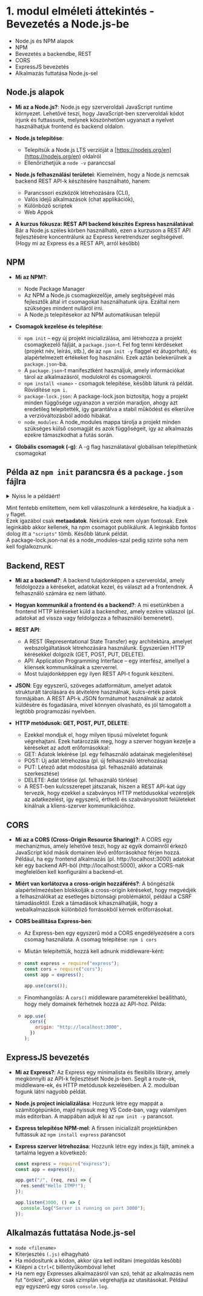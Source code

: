# 1. modul elméleti áttekintés - Bevezetés a Node.js-be

- Node.js és NPM alapok
- NPM
- Bevezetés a backendbe, REST
- CORS
- ExpressJS bevezetés
- Alkalmazás futtatása Node.js-sel

## Node.js alapok

- **Mi az a Node.js?**: Node.js egy szerveroldali JavaScript runtime környezet. Lehetővé teszi, hogy JavaScript-ben szerveroldali kódot írjunk és futtassunk, melynek köszönhetően ugyanazt a nyelvet használhatjuk frontend és backend oldalon.

- **Node.js telepítése**:

  - Telepítsük a Node.js LTS verzióját a [https://nodejs.org/en](https://nodejs.org/en) oldalról
  - Ellenőrizhetjük a `node -v` paranccsal

- **Node.js felhasználási területei**: Kiemelném, hogy a Node.js nemcsak backend REST API-k készítésére használható, hanem:

  - Parancssori eszközök létrehozására (CLI),
  - Valós idejű alkalmazások (chat applikációk),
  - Különböző scriptek
  - Web Appok

- **A kurzus fókusza: REST API backend készítés Express használatával**: Bár a Node.js széles körben használható, ezen a kurzuson a REST API fejlesztésére koncentrálunk az Express keretrendszer segítségével. (Hogy mi az Express és a REST API, arról később)

## NPM

- **Mi az NPM?**:

  - Node Package Manager
  - Az NPM a Node.js csomagkezelője, amely segítségével más fejlesztők által írt csomagokat használhatunk újra. Ezáltal nem szükséges mindent nulláról írni.
  - A Node.js telepítésekor az NPM automatikusan települ

- **Csomagok kezelése és telepítése**:

  - `npm init` – egy új projekt inicializálása, ami létrehozza a projekt csomagkezelő fájlját, a `package.json`-t. Fel fog tenni kérdéseket (projekt név, leírás, stb.), de az `npm init -y` flaggel ez átugorható, és alapértelmezett értékeket fog használni. Ezek aztán belekerülnek a `package.json`-ba.
  - A `package.json`-t manifesztként használjuk, amely információkat tárol az alkalmazásról, modulokról és csomagokról.
  - `npm install <name>` - csomagok telepítése, később látunk rá példát. Rövidítése `npm i`.
  - `package-lock.json`: A package-lock.json biztosítja, hogy a projekt minden függősége ugyanazon a verzión maradjon, ahogy azt eredetileg telepítették, így garantálva a stabil működést és elkerülve a verzióváltozásból adódó hibákat.
  - `node_modules`: A node_modules mappa tárolja a projekt minden szükséges külső csomagját és azok függőségeit, így az alkalmazás ezekre támaszkodhat a futás során.

- **Globális csomagok (-g)**: A -g flag használatával globálisan telepíthetünk csomagokat

## Példa az `npm init` parancsra és a `package.json` fájlra

<details>
<summary>Nyiss le a példáért!</summary>

### `npm init` példa:

```
$ npm init
This utility will walk you through creating a package.json file.
It only covers the most common items, and tries to guess sensible defaults.

See `npm help init` for definitive documentation on these fields
and exactly what they do.

Use `npm install <pkg>` afterwards to install a package and
save it as a dependency in the package.json file.

Press ^C at any time to quit.
package name: (test) test
version: (1.0.0)
description: Leiras
entry point: (index.js) main.js
test command:
git repository:
keywords: ITMP, almafa, kiscica
author: Oliver
license: (ISC) MIT
About to write to D:\path\to\itmp-nodejs-basics\test\package.json:

{
  "name": "test",
  "version": "1.0.0",
  "description": "Leiras",
  "main": "main.js",
  "scripts": {
    "test": "echo \"Error: no test specified\" && exit 1"
  },
  "keywords": [
    "ITMP",
    "almafa",
    "kiscica"
  ],
  "author": "Oliver",
  "license": "MIT"
}


Is this OK? (yes) yes
```

### `package.json` példa:

```json
{
  "name": "test",
  "version": "1.0.0",
  "description": "Leiras",
  "main": "main.js",
  "scripts": {
    "test": "echo \"Error: no test specified\" && exit 1"
  },
  "keywords": ["ITMP", "almafa", "kiscica"],
  "author": "Oliver",
  "license": "MIT"
}
```

</details>

Mint fentebb említettem, nem kell válaszolnunk a kérdésekre, ha kiadjuk a `-y` flaget.  
Ezek igazábol csak **metaadatok**. Nekünk ezek nem olyan fontosak. Ezek leginkább akkor kellenek, ha npm csomagot publikálunk. A leginkább fontos dolog itt a `"scripts"` tömb. Később látunk példát.  
A package-lock.json-nal és a node_modules-szal pedig szinte soha nem kell foglalkoznunk.

## Backend, REST

- **Mi az a backend?**: A backend tulajdonképpen a szerveroldal, amely feldolgozza a kéréseket, adatokat kezel, és választ ad a frontendnek. A felhasználó számára ez nem látható.

- **Hogyan kommunikál a frontend és a backend?**: A mi esetünkben a frontend HTTP kéréseket küld a backendhez, amely ezekre válaszol (pl. adatokat ad vissza vagy feldolgozza a felhasználói bemenetet).

- **REST API**:

  - A REST (Representational State Transfer) egy architektúra, amelyet webszolgáltatások létrehozására használunk. Egyszerűen HTTP kérésekkel dolgozik (GET, POST, PUT, DELETE).
  - API: Application Programming Interface – egy interfész, amellyel a kliensek kommunikálnak a szerverrel.
  - Most tulajdonképpen egy ilyen REST API-t fogunk készíteni.

- **JSON**: Egy egyszerű, szöveges adatformátum, amelyet adatok strukturált tárolására és átvitelére használnak, kulcs-érték párok formájában. A REST API-k JSON formátumot használnak az adatok küldésére és fogadására, mivel könnyen olvasható, és jól támogatott a legtöbb programozási nyelvben.

- **HTTP metódusok: GET, POST, PUT, DELETE**:
  - Ezekkel mondjuk el, hogy milyen típusú műveletet fogunk végrehajtani. Ezek határozzák meg, hogy a szerver hogyan kezelje a kéréseket az adott erőforrásokkal:
  - GET: Adatok lekérése (pl. egy felhasználó adatainak megjelenítése)
  - POST: Új adat létrehozása (pl. új felhasználó létrehozása)
  - PUT: Létező adat módosítása (pl. felhasználó adatainak szerkesztése)
  - DELETE: Adat törlése (pl. felhasználó törlése)
  - A REST-ben kulcsszerepet játszanak, hiszen a REST API-kat úgy tervezik, hogy ezekkel a szabványos HTTP metódusokkal vezéreljék az adatkezelést, így egyszerű, érthető és szabványosított felületeket kínálnak a kliens-szerver kommunikációhoz.

## CORS

- **Mi az a CORS (Cross-Origin Resource Sharing)?**: A CORS egy mechanizmus, amely lehetővé teszi, hogy az egyik domainről érkező JavaScript kód másik domainen lévő erőforrásokhoz férjen hozzá. Például, ha egy frontend alkalmazás (pl. http://localhost:3000) adatokat kér egy backend API-ból (http://localhost:5000), akkor a CORS-nak megfelelően kell konfigurálni a backend-et.

- **Miért van korlátozva a cross-origin hozzáférés?**: A böngészők alapértelmezésben blokkolják a cross-origin kéréseket, hogy megvédjék a felhasználókat az esetleges biztonsági problémáktól, például a CSRF támadásoktól. Ezek a támadások kihasználhatják, hogy a webalkalmazások különböző forrásokból kérnek erőforrásokat.

- **CORS beállítása Express-ben**:

  - Az Express-ben egy egyszerű mód a CORS engedélyezésére a cors csomag használata. A csomag telepítése: `npm i cors`
  - Miután telepítettük, hozzá kell adnunk middleware-ként:
  - ```js
    const express = require("express");
    const cors = require("cors");
    const app = express();

    app.use(cors());
    ```

  - Finomhangolás: A `cors()` middleware paraméterekkel beállítható, hogy mely domainek férhetnek hozzá az API-hoz. Példa:
  - ```js
    app.use(
      cors({
        origin: "http://localhost:3000",
      })
    );
    ```

## ExpressJS bevezetés

- **Mi az Express?**: Az Express egy minimalista és flexibilis library, amely megkönnyíti az API-k fejlesztését Node.js-ben. Segít a route-ok, middleware-ek, és HTTP metódusok kezelésében. A 2. modulban fogunk látni nagyobb példát.

- **Node.js project inicializálása**: Hozzunk létre egy mappát a számítógépünkön, majd nyissuk meg VS Code-ban, vagy valamilyen más editorban. A mappában adjuk ki az `npm init -y` parancsot.

- **Express telepítése NPM-mel**: A firssen inicializált projektünkben futtassuk az `npm install express` parancsot

- **Express szerver létrehozása**: Hozzunk létre egy index.js fájlt, aminek a tartalma legyen a következő:

  ```js
  const express = require("express");
  const app = express();

  app.get("/", (req, res) => {
    res.send("Hello ITMP!");
  });

  app.listen(3000, () => {
    console.log("Server is running on port 3000");
  });
  ```

## Alkalmazás futtatása Node.js-sel

- `node <filename>`
- Kiterjesztés `(.js)` elhagyható
- Ha módosítunk a kódon, akkor újra kell indítani (megoldás később)
- Kilépni a `Ctrl+C` billentyűkombóval lehet
- Ha nem egy Expresses alkalmazásról van szó, tehát az alkalmazás nem fut "örökre", akkor csak szimplán végrehajtja az utasításokat. Például egy egyszerű egy soros `console.log`.
